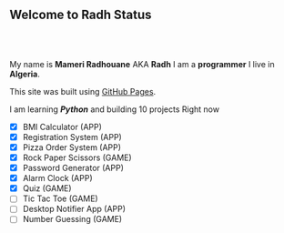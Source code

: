 ## Welcome to Radh Status
<br>
<br>

My name is **Mameri Radhouane** AKA **Radh** I am a **programmer** I live in **Algeria**.


This site was built using [GitHub Pages](https://pages.github.com/).


I am learning _**Python**_ and building 10 projects Right now
- [x] BMI Calculator (APP)
- [x] Registration System (APP)
- [x] Pizza Order System (APP)
- [x] Rock Paper Scissors (GAME)
- [x] Password Generator (APP)
- [x] Alarm Clock (APP)
- [x] Quiz (GAME)
- [ ] Tic Tac Toe (GAME)
- [ ] Desktop Notifier App (APP)
- [ ] Number Guessing (GAME)
